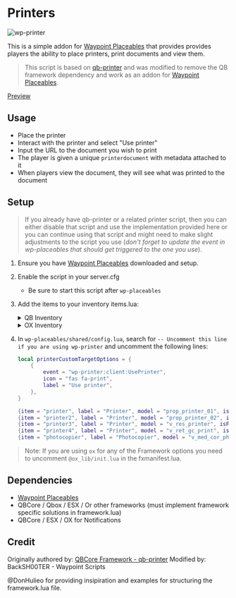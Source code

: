 # Printers
![wp-printer](https://github.com/WaypointRP/wp-printer/assets/18689469/b61e0dd5-8d0f-49b4-bf64-661e64a1fe9d)

This is a simple addon for [Waypoint Placeables](https://github.com/WaypointRP/wp-placeables) that provides provides players the ability to place printers, print documents and view them.

> This script is based on [qb-printer](https://github.com/qbcore-framework/qb-printer) and was modified to remove the QB framework dependency and work as an addon for [Waypoint Placeables](https://github.com/WaypointRP/wp-printer).

[Preview](https://www.youtube.com/watch?v=Gqb9SSoaNAs)

## Usage

- Place the printer
- Interact with the printer and select "Use printer"
- Input the URL to the document you wish to print
- The player is given a unique `printerdocument` with metadata attached to it
- When players view the document, they will see what was printed to the document

## Setup

> If you already have qb-printer or a related printer script, then you can either disable that script and use the implementation provided here or you can continue using that script and might need to make slight adjustments to the script you use (_don't forget to update the event in wp-placeables that should get triggered to the one you use_).

1. Ensure you have [Waypoint Placeables](https://github.com/WaypointRP/wp-placeables) downloaded and setup.

2. Enable the script in your server.cfg
   - Be sure to start this script after `wp-placeables`

3. Add the items to your inventory items.lua:
    <details>
    <summary> QB Inventory </summary>
    
    ```lua
    printerdocument = {name = "printerdocument", label = "Document", weight = 500, type = "item", image = "printerdocument.png", unique = true, useable = true, shouldClose = true,   combinable = nil,   description = "A nice document"},
    printer = {name = "printer", label = "Printer", weight = 5000, type = "item", image = "printer1.png", unique = true, useable = true, shouldClose = true,   combinable = nil,   description = "Print a nice document"},
    printer2 = {name = "printer2", label = "Printer", weight = 5000, type = "item", image = "printer2.png", unique = true, useable = true, shouldClose = true,   combinable = nil,   description = "Print a nice document"},
    printer3 = {name = "printer3", label = "Printer", weight = 5000, type = "item", image = "printer3.png", unique = true, useable = true, shouldClose = true,   combinable = nil,   description = "Print a nice document"},
    printer4 = {name = "printer4", label = "Printer", weight = 5000, type = "item", image = "printer4.png", unique = true, useable = true, shouldClose = true,   combinable = nil,   description = "Print a nice document"},
    photocopier = {name = "photocopier", label = "Photocopier", weight = 5000, type = "item", image = "photocopier.png", unique = true, useable = true, shouldClose = true, combinable = nil, description = "Make a lot of copies"},
    ```
    </details>
    
    <details>
    <summary> OX Inventory </summary>
    
    ```lua
    ["printerdocument"] = {
        label = "Document",
        weight = 500,
        stack = false,
        close = true,
        description = "A nice document"
    },
    ["printer"] = {
        label = "Printer",
        weight = 5000,
        stack = true,
        close = true,
        description = "Print a nice document"
    },
    ["printer2"] = {
        label = "Printer",
        weight = 5000,
        stack = true,
        close = true,
        description = "Print a nice document"
    },
    ["printer3"] = {
        label = "Printer",
        weight = 5000,
        stack = true,
        close = true,
        description = "Print a nice document",
    },
    ["printer4"] = {
        label = "Printer",
        weight = 5000,
        stack = true,
        close = true,
        description = "Print a nice document",
    },
    ["photocopier"] = {
        label = "Photocopier",
        weight = 5000,
        stack = true,
        close = true,
        description = "Make a lot of copies",
    },
    ```
    </details>
4. In `wp-placeables/shared/config.lua`, search for `-- Uncomment this line if you are using wp-printer` and uncomment the following lines:
    ```lua
    local printerCustomTargetOptions = {
        {
            event = "wp-printer:client:UsePrinter",
            icon = "fas fa-print",
            label = "Use printer",
        },
    }

    {item = "printer", label = "Printer", model = "prop_printer_01", isFrozen = true, customTargetOptions = printerCustomTargetOptions},
    {item = "printer2", label = "Printer", model = "prop_printer_02", isFrozen = true, customTargetOptions = printerCustomTargetOptions},
    {item = "printer3", label = "Printer", model = "v_res_printer", isFrozen = true, customTargetOptions = printerCustomTargetOptions},
    {item = "printer4", label = "Printer", model = "v_ret_gc_print", isFrozen = true, customTargetOptions = printerCustomTargetOptions},
    {item = "photocopier", label = "Photocopier", model = "v_med_cor_photocopy", isFrozen = true, customTargetOptions = printerCustomTargetOptions},
    ```
> Note: If you are using `ox` for any of the Framework options you need to uncomment `@ox_lib/init.lua` in the fxmanifest.lua.

## Dependencies
- [Waypoint Placeables](https://github.com/WaypointRP/wp-placeables)
- QBCore / Qbox / ESX / Or other frameworks (must implement framework specific solutions in framework.lua)
- QBCore / ESX / OX for Notifications

## Credit

Originally authored by: [QBCore Framework - qb-printer](https://github.com/qbcore-framework/qb-printer)
Modified by: BackSH00TER - Waypoint Scripts

@DonHulieo for providing insipiration and examples for structuring the framework.lua file.

